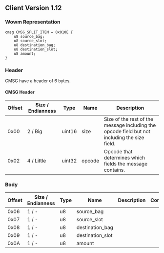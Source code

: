 ## Client Version 1.12

### Wowm Representation
```rust,ignore
cmsg CMSG_SPLIT_ITEM = 0x010E {
    u8 source_bag;
    u8 source_slot;
    u8 destination_bag;
    u8 destination_slot;
    u8 amount;
}
```
### Header
CMSG have a header of 6 bytes.

#### CMSG Header
| Offset | Size / Endianness | Type   | Name   | Description |
| ------ | ----------------- | ------ | ------ | ----------- |
| 0x00   | 2 / Big           | uint16 | size   | Size of the rest of the message including the opcode field but not including the size field.|
| 0x02   | 4 / Little        | uint32 | opcode | Opcode that determines which fields the message contains.|

### Body

| Offset | Size / Endianness | Type | Name | Description | Comment |
| ------ | ----------------- | ---- | ---- | ----------- | ------- |
| 0x06 | 1 / - | u8 | source_bag |  |  |
| 0x07 | 1 / - | u8 | source_slot |  |  |
| 0x08 | 1 / - | u8 | destination_bag |  |  |
| 0x09 | 1 / - | u8 | destination_slot |  |  |
| 0x0A | 1 / - | u8 | amount |  |  |

